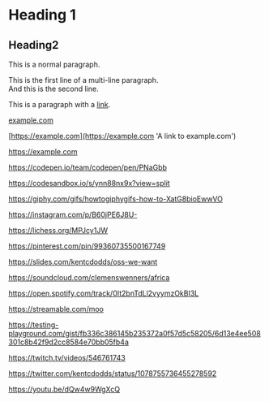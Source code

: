 # Heading 1

## Heading2

This is a normal paragraph.

This is the first line of a multi-line paragraph.  
And this is the second line.

This is a paragraph with a [link](https://example.com).

[example.com](https://example.com)

[https://example.com](https://example.com 'A link to example.com')

<https://example.com>

[](https://example.com)

https://codepen.io/team/codepen/pen/PNaGbb

https://codesandbox.io/s/ynn88nx9x?view=split

https://giphy.com/gifs/howtogiphygifs-how-to-XatG8bioEwwVO

https://instagram.com/p/B60jPE6J8U-

https://lichess.org/MPJcy1JW

https://pinterest.com/pin/99360735500167749

https://slides.com/kentcdodds/oss-we-want

https://soundcloud.com/clemenswenners/africa

https://open.spotify.com/track/0It2bnTdLl2vyymzOkBI3L

https://streamable.com/moo

https://testing-playground.com/gist/fb336c386145b235372a0f57d5c58205/6d13e4ee508301c8b42f9d2cc8584e70bb05fb4a

https://twitch.tv/videos/546761743

https://twitter.com/kentcdodds/status/1078755736455278592

https://youtu.be/dQw4w9WgXcQ
